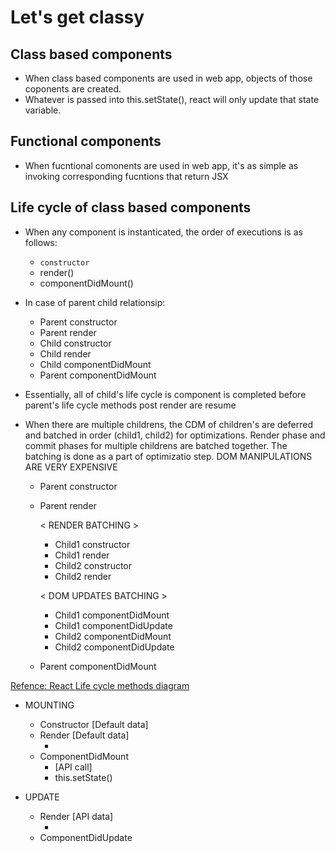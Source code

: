 # Let's get classy

## Class based components

- When class based components are used in web app, objects of those coponents are created.
- Whatever is passed into this.setState(), react will only update that state variable.

## Functional components

- When fucntional comonents are used in web app, it's as simple as invoking corresponding fucntions that return JSX

## Life cycle of class based components

- When any component is instanticated, the order of executions is as follows:

  - `constructor`
  - render()
  - componentDidMount()

- In case of parent child relationsip:

  - Parent constructor
  - Parent render
  - Child constructor
  - Child render
  - Child componentDidMount
  - Parent componentDidMount

- Essentially, all of child's life cycle is component is completed before parent's life cycle methods post render are resume

- When there are multiple childrens, the CDM of children's are deferred and batched in order (child1, child2) for optimizations. Render phase and commit phases for multiple childrens are batched together. The batching is done as a part of optimizatio step. DOM MANIPULATIONS ARE VERY EXPENSIVE

  - Parent constructor
  - Parent render

    < RENDER BATCHING >

    - Child1 constructor
    - Child1 render
    - Child2 constructor
    - Child2 render

    < DOM UPDATES BATCHING >

    - Child1 componentDidMount
    - Child1 componentDidUpdate
    - Child2 componentDidMount
    - Child2 componentDidUpdate

  - Parent componentDidMount

[Refence: React Life cycle methods diagram](https://projects.wojtekmaj.pl/react-lifecycle-methods-diagram/)

- MOUNTING

  - Constructor [Default data]
  - Render [Default data]
    - <HTML default data>
  - ComponentDidMount
    - [API call]
    - this.setState()

- UPDATE

  - Render [API data]
    - <HTML api data>
  - ComponentDidUpdate
